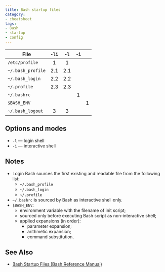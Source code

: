 ```yaml
---
title: Bash startup files
category:
- cheatsheet
tags:
- Bash
- startup
- config
---
```

| File              | `-li` | `-l`  | `-i`  |   |
|-------------------|:-----:|:-----:|:-----:|:-:|
| `/etc/profile`    |   1   |   1   |       |   |
| `~/.bash_profile` |  2.1  |  2.1  |       |   |
| `~/.bash_login`   |  2.2  |  2.2  |       |   |
| `~/.profile`      |  2.3  |  2.3  |       |   |
| `~/.bashrc`       |       |       |   1   |   |
| `$BASH_ENV`       |       |       |       | 1 |
| `~/.bash_logout`  |   3   |   3   |       |   |

## Options and modes
- `-l` — login shell
- `-i` — interactive shell

## Notes
- Login Bash sources the first existing and readable file from the following list:
  - `~/.bash_profile`
  - `~/.bash_login`
  - `~/.profile`
- `~/.bashrc` is sourced by Bash as interactive shell only.
- `$BASH_ENV`:
  - environment variable with the filename of init script;
  - sourced only before executing Bash script as non-interactive shell;
  - applied expansions (in order):
    - parameter expansion;
    - arithmetic expansion;
    - command substitution.

## See Also
- [Bash Startup Files (Bash Reference Manual)](https://www.gnu.org/software/bash/manual/html_node/Bash-Startup-Files.html "Bash Startup Files (Bash Reference Manual)")